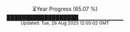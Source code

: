 <p align="center">
⏳Year Progress (65.07 %)<br>
███████████████████▁▁▁▁▁▁▁▁▁▁▁ <br>
<sub>Updated: Tue, 26 Aug 2025 12:05:02 GMT</sub>
</p>


